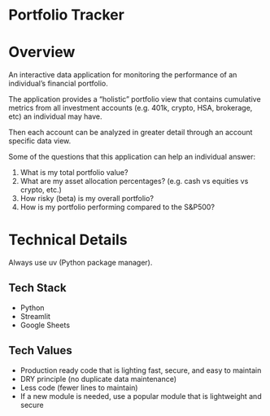 # Portfolio Tracker

# Overview

An interactive data application for monitoring the performance of an individual’s financial portfolio.

The application provides a “holistic” portfolio view that contains cumulative metrics from all investment accounts (e.g. 401k, crypto, HSA, brokerage, etc) an individual may have.

Then each account can be analyzed in greater detail through an account specific data view.

Some of the questions that this application can help an individual answer:

1. What is my total portfolio value?  
2. What are my asset allocation percentages? (e.g. cash vs equities vs crypto, etc.)  
3. How risky (beta) is my overall portfolio?  
4. How is my portfolio performing compared to the S\&P500?

# Technical Details

Always use uv (Python package manager).

## Tech Stack

* Python  
* Streamlit  
* Google Sheets

## Tech Values

* Production ready code that is lighting fast, secure, and easy to maintain  
* DRY principle (no duplicate data maintenance)  
* Less code (fewer lines to maintain)
* If a new module is needed, use a popular module that is lightweight and secure

